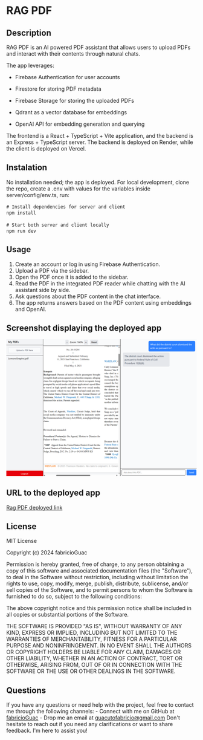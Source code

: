 # RAG PDF

## Description 

RAG PDF is an AI powered PDF assistant that allows users to upload PDFs and interact with their contents through natural chats.

The app leverages:

* Firebase Authentication for user accounts

* Firestore for storing PDF metadata

* Firebase Storage for storing the uploaded PDFs

* Qdrant as a vector database for embeddings

* OpenAI API for embedding generation and querying

The frontend is a React + TypeScript + Vite application, and the backend is an Express + TypeScript server. The backend is deployed on Render, while the client is deployed on Vercel.

## Instalation

No installation needed; the app is deployed. For local development, clone the repo, create a .env with values for the variables inside server/config/env.ts, run: 

```
# Install dependencies for server and client
npm install

# Start both server and client locally
npm run dev

```

## Usage

1. Create an account or log in using Firebase Authentication.
2. Upload a PDF via the sidebar.
3. Open the PDF once it is added to the sidebar.
4. Read the PDF in the integrated PDF reader while chatting with the AI assistant side by side.
5. Ask questions about the PDF content in the chat interface.
6. The app returns answers based on the PDF content using embeddings and OpenAI.


## Screenshot displaying the deployed app

![chat with a pdf](./client/public/vercel_client.png)

## URL to the deployed app

[Rag PDF deployed link](https://rag-pdf-psi.vercel.app/)

## License

MIT License

Copyright (c) 2024 fabricioGuac

Permission is hereby granted, free of charge, to any person obtaining a copy
of this software and associated documentation files (the "Software"), to deal
in the Software without restriction, including without limitation the rights
to use, copy, modify, merge, publish, distribute, sublicense, and/or sell
copies of the Software, and to permit persons to whom the Software is
furnished to do so, subject to the following conditions:

The above copyright notice and this permission notice shall be included in all
copies or substantial portions of the Software.

THE SOFTWARE IS PROVIDED "AS IS", WITHOUT WARRANTY OF ANY KIND, EXPRESS OR
IMPLIED, INCLUDING BUT NOT LIMITED TO THE WARRANTIES OF MERCHANTABILITY,
FITNESS FOR A PARTICULAR PURPOSE AND NONINFRINGEMENT. IN NO EVENT SHALL THE
AUTHORS OR COPYRIGHT HOLDERS BE LIABLE FOR ANY CLAIM, DAMAGES OR OTHER
LIABILITY, WHETHER IN AN ACTION OF CONTRACT, TORT OR OTHERWISE, ARISING FROM,
OUT OF OR IN CONNECTION WITH THE SOFTWARE OR THE USE OR OTHER DEALINGS IN THE
SOFTWARE.

## Questions

If you have any questions or need help with the project, feel free to contact me through the following channels: - Connect with me on GitHub at [fabricioGuac](https://github.com/fabricioGuac)  - Drop me an email at [guacutofabricio@gmail.com](https://github.com/guacutofabricio@gmail.com)   Don't hesitate to reach out if you need any clarifications or want to share feedback. I'm here to assist you!